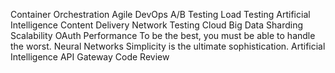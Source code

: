 Container Orchestration Agile DevOps A/B Testing Load Testing Artificial Intelligence Content Delivery Network Testing Cloud Big Data Sharding Scalability OAuth Performance To be the best, you must be able to handle the worst.
Neural Networks Simplicity is the ultimate sophistication. Artificial Intelligence API Gateway Code Review
